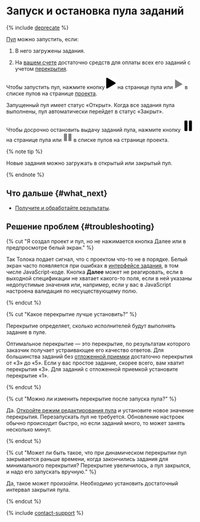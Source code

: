 # Запуск и остановка пула заданий

{% include [deprecate](../../_includes/deprecate.md) %}

[Пул](../../glossary.md#pool) можно запустить, если:

1. В него загружены задания.

1. На [вашем счете](budget.md) достаточно средств для оплаты всех его заданий с учетом [перекрытия](../../glossary.md#overlap).

Чтобы запустить пул, нажмите кнопку ![](../_images/other/b-start-pool.svg) на странице пула или ![](../_images/tutorials/content-moderation/pool-action-play.svg) в списке пулов на странице [проекта](../../glossary.md#project).

Запущенный пул имеет статус «Открыт». Когда все задания пула выполнены, пул автоматически перейдет в статус «Закрыт».

Чтобы досрочно остановить выдачу заданий пула, нажмите кнопку ![](../_images/other/b-pause-pool.svg) на странице пула или ![](../_images/tutorials/content-moderation/pool-action-pause.svg) в списке пулов на странице проекта.

{% note tip %}

Новые задания можно загружать в открытый или закрытый пул.

{% endnote %}

## Что дальше {#what_next}

- [Получите и обработайте результаты](result-of-eval.md).

## Решение проблем {#troubleshooting}

{% cut "Я создал проект и пул, но не нажимается кнопка Далее или в предпросмотре белый экран." %}

Так Толока подает сигнал, что с проектом что-то не в порядке. Белый экран часто появляется при ошибках в [интерфейсе задания](../../glossary.md#task-interface), в том числе JavaScript-коде. Кнопка **Далее** может не реагировать, если в выходной спецификации не хватает какого-то поля, если в ней указаны недопустимые значения или, например, если у вас в JavaScript настроена валидация по несуществующему полю.

{% endcut %}

{% cut "Какое перекрытие лучше установить?" %}

Перекрытие определяет, сколько исполнителей будут выполнять задание в пуле.

Оптимальное перекрытие — это перекрытие, по результатам которого заказчик получает устраивающее его качество ответов. Для большинства заданий без [отложенной приемки](../../glossary.md#assignment-review) достаточно перекрытия от «3» до «5». Если у вас простое задание, скорее всего, вам хватит перекрытия «3». Для заданий с отложенной приемкой установите перекрытие «1».

{% endcut %}

{% cut "Можно ли изменить перекрытие после запуска пула?" %}

Да. [Откройте режим редактирования пула](pool-edit.md) и установите новое значение перекрытия. Перезапускать пул не требуется. Обновление настроек обычно происходит быстро, но если заданий много, то может занять несколько минут.

{% endcut %}

{% cut "Может ли быть такое, что при динамическом перекрытии пул закрывается раньше времени, когда закончились задания для минимального перекрытия? Перекрытие увеличилось, а пул закрылся, и надо его запускать вручную." %}

Да, такое может произойти. Необходимо установить достаточный интервал закрытия пула.

{% endcut %}

{% include [contact-support](../_includes/contact-support.md) %}
